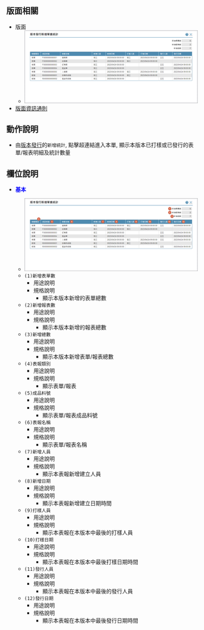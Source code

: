## <div id="layout">版面相關</div>
* 版面
    * ![pic][image_AddFormStatistics]
* [版面資訊通則][link_ruleother1]
		
## <div id="form-action">動作說明</div>
* 由[版本發行][link_Publish]的`新增統計`, 點擊超連結進入本單, 顯示本版本已打樣或已發行的表單/報表明細及統計數量

## <div id="object-desc">欄位說明</div>

* <p id="fieldbreak1" style="color:blue;font-weight:bold">基本</p>

    * ![pic][image_AddFormStatistics_block1]
    * `(1)新增表單數`
        * 用途說明
        * 規格說明
            * 顯示本版本新增的表單總數
    * `(2)新增報表數`
        * 用途說明
        * 規格說明
            * 顯示本版本新增的報表總數
    * `(3)新增總數`
        * 用途說明
        * 規格說明
            * 顯示本版本新增表單/報表總數
    * `(4)表報類別`
        * 用途說明
        * 規格說明
            * 顯示表單/報表
    * `(5)成品料號`
        * 用途說明
        * 規格說明
            * 顯示表單/報表成品料號
    * `(6)表報名稱`
        * 用途說明
        * 規格說明
            * 顯示表單/報表名稱
    * `(7)新增人員`
        * 用途說明
        * 規格說明
            * 顯示本表報新增建立人員
    * `(8)新增日期`
        * 用途說明
        * 規格說明
            * 顯示本表報新增建立日期時間
    * `(9)打樣人員`
        * 用途說明
        * 規格說明
            * 顯示本表報在本版本中最後的打樣人員
    * `(10)打樣日期`
        * 用途說明
        * 規格說明
            * 顯示本表報在本版本中最後打樣日期時間
    * `(11)發行人員`
        * 用途說明
        * 規格說明
            * 顯示本表報在本版本中最後的發行人員
    * `(12)發行日期`
        * 用途說明
        * 規格說明
            * 顯示本表報在本版本中最後發行日期時間

<!-- 圖片 -->
[image_AddFormStatistics]:attachment/AddFormStatistics.png
[image_AddFormStatistics_block1]:attachment/AddFormStatistics_block1.png

<!-- 超連結 -->
[link_ruleother1]:../RulesOther/README#ruleother1 "共用通則_其它/版面資訊通則"
[link_Publish]:README "版本發行"